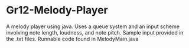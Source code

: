 # Gr12-Melody-Player
A melody player using java. Uses a queue system and an input scheme involving note length, loudness, and note pitch. Sample input provided in the .txt files. Runnable code found in MelodyMain.java
